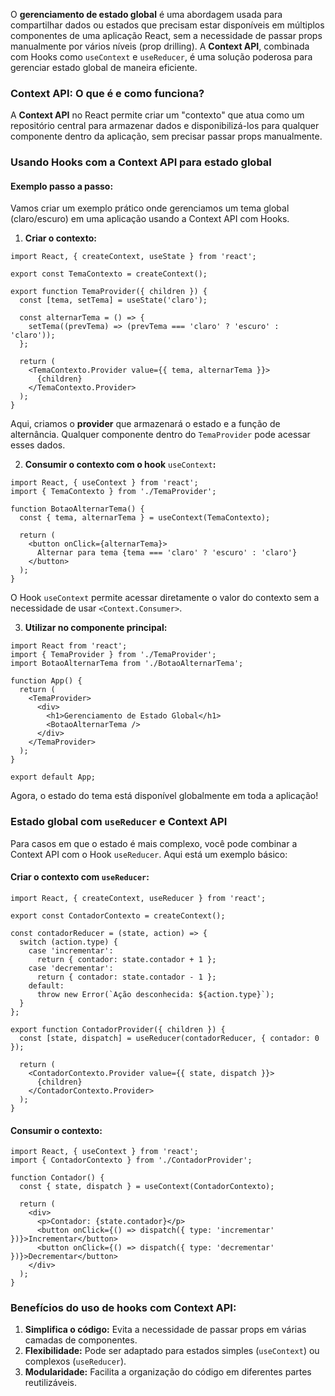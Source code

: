 O **gerenciamento de estado global** é uma abordagem usada para compartilhar dados ou estados que precisam estar disponíveis em múltiplos componentes de uma aplicação React, sem a necessidade de passar props manualmente por vários níveis (prop drilling). A **Context API**, combinada com Hooks como `useContext` e `useReducer`, é uma solução poderosa para gerenciar estado global de maneira eficiente.

### Context API: O que é e como funciona?

A **Context API** no React permite criar um "contexto" que atua como um repositório central para armazenar dados e disponibilizá-los para qualquer componente dentro da aplicação, sem precisar passar props manualmente.

### Usando Hooks com a Context API para estado global

#### Exemplo passo a passo:

Vamos criar um exemplo prático onde gerenciamos um tema global (claro/escuro) em uma aplicação usando a Context API com Hooks.

1. **Criar o contexto:**

```
import React, { createContext, useState } from 'react';

export const TemaContexto = createContext();

export function TemaProvider({ children }) {
  const [tema, setTema] = useState('claro');

  const alternarTema = () => {
    setTema((prevTema) => (prevTema === 'claro' ? 'escuro' : 'claro'));
  };

  return (
    <TemaContexto.Provider value={{ tema, alternarTema }}>
      {children}
    </TemaContexto.Provider>
  );
}
```

Aqui, criamos o **provider** que armazenará o estado e a função de alternância. Qualquer componente dentro do `TemaProvider` pode acessar esses dados.

2. **Consumir o contexto com o hook** `useContext`**:**

```
import React, { useContext } from 'react';
import { TemaContexto } from './TemaProvider';

function BotaoAlternarTema() {
  const { tema, alternarTema } = useContext(TemaContexto);

  return (
    <button onClick={alternarTema}>
      Alternar para tema {tema === 'claro' ? 'escuro' : 'claro'}
    </button>
  );
}
```

O Hook `useContext` permite acessar diretamente o valor do contexto sem a necessidade de usar `<Context.Consumer>`.

3. **Utilizar no componente principal:**

```
import React from 'react';
import { TemaProvider } from './TemaProvider';
import BotaoAlternarTema from './BotaoAlternarTema';

function App() {
  return (
    <TemaProvider>
      <div>
        <h1>Gerenciamento de Estado Global</h1>
        <BotaoAlternarTema />
      </div>
    </TemaProvider>
  );
}

export default App;
```

Agora, o estado do tema está disponível globalmente em toda a aplicação!

### Estado global com `useReducer` e Context API

Para casos em que o estado é mais complexo, você pode combinar a Context API com o Hook `useReducer`. Aqui está um exemplo básico:

#### Criar o contexto com `useReducer`:

```
import React, { createContext, useReducer } from 'react';

export const ContadorContexto = createContext();

const contadorReducer = (state, action) => {
  switch (action.type) {
    case 'incrementar':
      return { contador: state.contador + 1 };
    case 'decrementar':
      return { contador: state.contador - 1 };
    default:
      throw new Error(`Ação desconhecida: ${action.type}`);
  }
};

export function ContadorProvider({ children }) {
  const [state, dispatch] = useReducer(contadorReducer, { contador: 0 });

  return (
    <ContadorContexto.Provider value={{ state, dispatch }}>
      {children}
    </ContadorContexto.Provider>
  );
}
```

#### Consumir o contexto:

```
import React, { useContext } from 'react';
import { ContadorContexto } from './ContadorProvider';

function Contador() {
  const { state, dispatch } = useContext(ContadorContexto);

  return (
    <div>
      <p>Contador: {state.contador}</p>
      <button onClick={() => dispatch({ type: 'incrementar' })}>Incrementar</button>
      <button onClick={() => dispatch({ type: 'decrementar' })}>Decrementar</button>
    </div>
  );
}
```

### Benefícios do uso de hooks com Context API:

1. **Simplifica o código:** Evita a necessidade de passar props em várias camadas de componentes.
2. **Flexibilidade:** Pode ser adaptado para estados simples (`useContext`) ou complexos (`useReducer`).
3. **Modularidade:** Facilita a organização do código em diferentes partes reutilizáveis.

